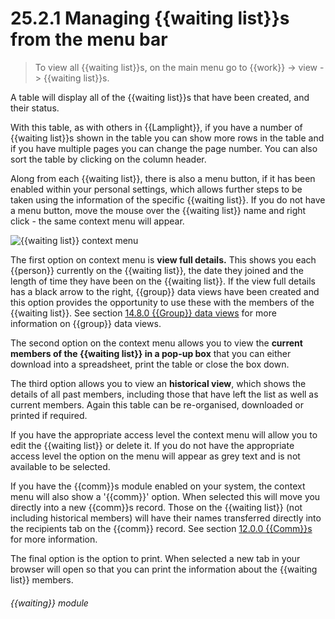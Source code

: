 # 25.2.1    Managing {{waiting list}}s from the menu bar

> To view all {{waiting list}}s, on the main menu go to {{work}} -> view -> {{waiting list}}s. 

A table will display all of the {{waiting list}}s that have been created, and their status.

With this table, as with others in {{Lamplight}}, if you have a number of {{waiting list}}s shown in the table you can show more rows in the table and if you have multiple pages you can change the page number. You can also sort the table by clicking on the column header.

Along from each {{waiting list}}, there is also a menu button, if it has been enabled within your personal settings, which allows further steps to be taken using the information of the specific {{waiting list}}. If you do not have a menu button, move the mouse over the {{waiting list}} name and right click - the same context menu will appear.

![{{waiting list}} context menu]({{imgpath}}229a.png)

The first option on context menu is **view full details.** This shows you each {{person}} currently on the {{waiting list}}, the date they joined and the length of time they have been on the {{waiting list}}. If the view full details has a black arrow to the right, {{group}} data views have been created and this option provides the opportunity to use these with the members of the {{waiting list}}. See section [14.8.0  {{Group}} data views](/help/index/v/{{version}}/p/14.8.0) for more information on {{group}} data views.

The second option on the context menu allows you to view the **current members of the {{waiting list}} in a pop-up box** that you can either download into a spreadsheet, print the table or close the box down.

The third option allows you to view an **historical view**, which shows the details of all past members, including those that have left the list as well as current members. Again this table can be re-organised, downloaded or printed if required.

If you have the appropriate access level the context menu will allow you to edit the {{waiting list}} or delete it. If you do not have the appropriate access level the option on the menu will appear as grey text and is not available to be selected.

If you have the {{comm}}s module enabled on your system, the context menu will also show a '{{comm}}' option. When selected this will move you directly into a new {{comm}}s record. Those on the {{waiting list}} (not including historical members) will have their names transferred directly into the recipients tab on the {{comm}} record. See section [12.0.0  {{Comm}}s](/help/index/v/{{version}}/p/12.0.0) for more information.

The final option is the option to print. When selected a new tab in your browser will open so that you can print the information about the {{waiting list}} members. 

###### {{waiting}} module

